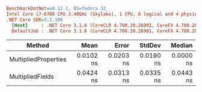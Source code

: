 ``` ini

BenchmarkDotNet=v0.12.1, OS=fedora 32
Intel Core i7-6700 CPU 3.40GHz (Skylake), 1 CPU, 8 logical and 4 physical cores
.NET Core SDK=3.1.106
  [Host]     : .NET Core 3.1.6 (CoreCLR 4.700.20.26901, CoreFX 4.700.20.31603), X64 RyuJIT
  DefaultJob : .NET Core 3.1.6 (CoreCLR 4.700.20.26901, CoreFX 4.700.20.31603), X64 RyuJIT


```
|               Method |      Mean |     Error |    StdDev |    Median |
|--------------------- |----------:|----------:|----------:|----------:|
| MultipliedProperties | 0.0102 ns | 0.0203 ns | 0.0190 ns | 0.0000 ns |
|     MultipliedFields | 0.0424 ns | 0.0313 ns | 0.0335 ns | 0.0443 ns |
